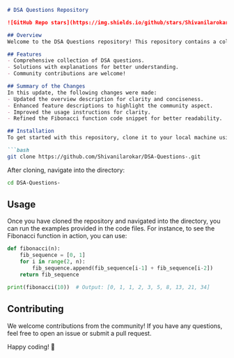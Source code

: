 ```markdown
# DSA Questions Repository

![GitHub Repo stars](https://img.shields.io/github/stars/Shivanilarokar/DSA-Questions-?style=social) ![GitHub forks](https://img.shields.io/github/forks/Shivanilarokar/DSA-Questions-?style=social)

## Overview
Welcome to the DSA Questions repository! This repository contains a collection of data structures and algorithms questions designed to help you practice and enhance your coding skills.

## Features
- Comprehensive collection of DSA questions.
- Solutions with explanations for better understanding.
- Community contributions are welcome!

## Summary of the Changes
In this update, the following changes were made:
- Updated the overview description for clarity and conciseness.
- Enhanced feature descriptions to highlight the community aspect.
- Improved the usage instructions for clarity.
- Refined the Fibonacci function code snippet for better readability.

## Installation
To get started with this repository, clone it to your local machine using the following command:

```bash
git clone https://github.com/Shivanilarokar/DSA-Questions-.git
```

After cloning, navigate into the directory:

```bash
cd DSA-Questions-
```

## Usage
Once you have cloned the repository and navigated into the directory, you can run the examples provided in the code files. For instance, to see the Fibonacci function in action, you can use:

```python
def fibonacci(n):
    fib_sequence = [0, 1]
    for i in range(2, n):
        fib_sequence.append(fib_sequence[i-1] + fib_sequence[i-2])
    return fib_sequence

print(fibonacci(10))  # Output: [0, 1, 1, 2, 3, 5, 8, 13, 21, 34]
```

## Contributing
We welcome contributions from the community! If you have any questions, feel free to open an issue or submit a pull request.

Happy coding! 🚀
```